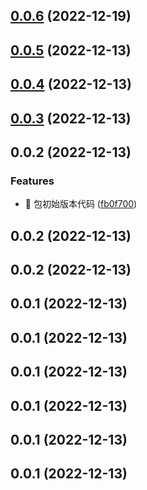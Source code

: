 ## [0.0.6](https://github.com/rainbow57/second-life/compare/v0.0.5...v0.0.6) (2022-12-19)



## [0.0.5](https://github.com/rainbow57/second-life/compare/v0.0.4...v0.0.5) (2022-12-13)



## [0.0.4](https://github.com/rainbow57/second-life/compare/v0.0.3...v0.0.4) (2022-12-13)



## [0.0.3](https://github.com/rainbow57/second-life/compare/v0.0.2...v0.0.3) (2022-12-13)



## 0.0.2 (2022-12-13)


### Features

* :memo: 包初始版本代码 ([fb0f700](https://github.com/rainbow57/second-life/commit/fb0f700dd195c7faa488e54a1656aeaf9343d6d6))



## 0.0.2 (2022-12-13)



## 0.0.2 (2022-12-13)



## 0.0.1 (2022-12-13)



## 0.0.1 (2022-12-13)



## 0.0.1 (2022-12-13)



## 0.0.1 (2022-12-13)



## 0.0.1 (2022-12-13)



## 0.0.1 (2022-12-13)



